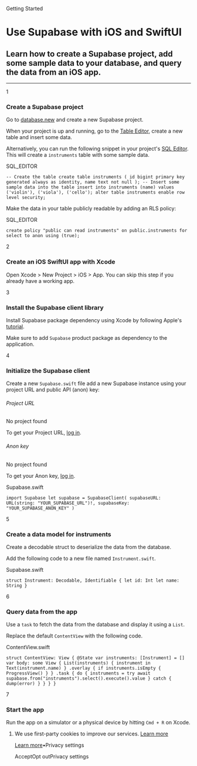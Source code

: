 Getting Started

# Use Supabase with iOS and SwiftUI

## Learn how to create a Supabase project, add some sample data to your database, and query the data from an iOS app.

* * *

1

### Create a Supabase project

Go to [database.new](https://database.new/) and create a new Supabase project.

When your project is up and running, go to the [Table Editor](https://supabase.com/dashboard/project/_/editor), create a new table and insert some data.

Alternatively, you can run the following snippet in your project's [SQL Editor](https://supabase.com/dashboard/project/_/sql/new). This will create a `instruments` table with some sample data.

SQL\_EDITOR

`
-- Create the table
create table instruments (
id bigint primary key generated always as identity,
name text not null
);
-- Insert some sample data into the table
insert into instruments (name)
values
('violin'),
('viola'),
('cello');
alter table instruments enable row level security;
`

Make the data in your table publicly readable by adding an RLS policy:

SQL\_EDITOR

`
create policy "public can read instruments"
on public.instruments
for select to anon
using (true);
`

2

### Create an iOS SwiftUI app with Xcode

Open Xcode > New Project > iOS > App. You can skip this step if you already have a working app.

3

### Install the Supabase client library

Install Supabase package dependency using Xcode by following Apple's [tutorial](https://developer.apple.com/documentation/xcode/adding-package-dependencies-to-your-app).

Make sure to add `Supabase` product package as dependency to the application.

4

### Initialize the Supabase client

Create a new `Supabase.swift` file add a new Supabase instance using your project URL and public API (anon) key:

###### Project URL

No project found

To get your Project URL, [log in](https://supabase.com/dashboard).

###### Anon key

No project found

To get your Anon key, [log in](https://supabase.com/dashboard).

Supabase.swift

`
import Supabase
let supabase = SupabaseClient(
supabaseURL: URL(string: "YOUR_SUPABASE_URL")!,
supabaseKey: "YOUR_SUPABASE_ANON_KEY"
)
`

5

### Create a data model for instruments

Create a decodable struct to deserialize the data from the database.

Add the following code to a new file named `Instrument.swift`.

Supabase.swift

`
struct Instrument: Decodable, Identifiable {
let id: Int
let name: String
}
`

6

### Query data from the app

Use a `task` to fetch the data from the database and display it using a `List`.

Replace the default `ContentView` with the following code.

ContentView.swift

`
struct ContentView: View {
@State var instruments: [Instrument] = []
var body: some View {
    List(instruments) { instrument in
      Text(instrument.name)
    }
    .overlay {
      if instruments.isEmpty {
        ProgressView()
      }
    }
    .task {
      do {
        instruments = try await supabase.from("instruments").select().execute().value
      } catch {
        dump(error)
      }
    }
}
}
`

7

### Start the app

Run the app on a simulator or a physical device by hitting `Cmd + R` on Xcode.

1. We use first-party cookies to improve our services. [Learn more](https://supabase.com/privacy#8-cookies-and-similar-technologies-used-on-our-european-services)



   [Learn more](https://supabase.com/privacy#8-cookies-and-similar-technologies-used-on-our-european-services)•Privacy settings





   AcceptOpt outPrivacy settings